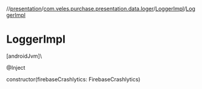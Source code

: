 //[presentation](../../../index.md)/[com.veles.purchase.presentation.data.loger](../index.md)/[LoggerImpl](index.md)/[LoggerImpl](-logger-impl.md)

# LoggerImpl

[androidJvm]\

@Inject

constructor(firebaseCrashlytics: FirebaseCrashlytics)
